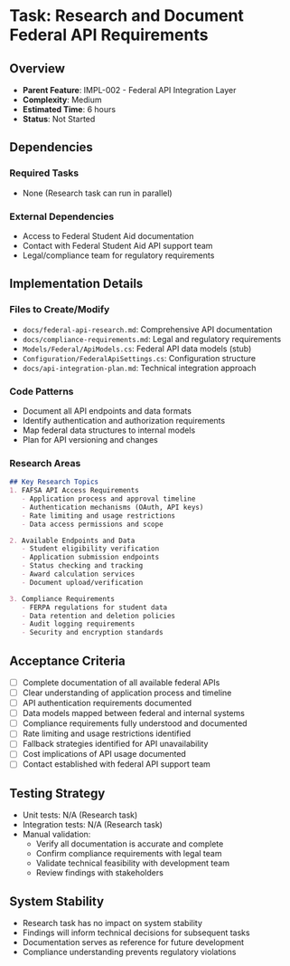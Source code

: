 # Task: Research and Document Federal API Requirements

## Overview
- **Parent Feature**: IMPL-002 - Federal API Integration Layer
- **Complexity**: Medium
- **Estimated Time**: 6 hours
- **Status**: Not Started

## Dependencies
### Required Tasks
- None (Research task can run in parallel)

### External Dependencies
- Access to Federal Student Aid documentation
- Contact with Federal Student Aid API support team
- Legal/compliance team for regulatory requirements

## Implementation Details
### Files to Create/Modify
- `docs/federal-api-research.md`: Comprehensive API documentation
- `docs/compliance-requirements.md`: Legal and regulatory requirements
- `Models/Federal/ApiModels.cs`: Federal API data models (stub)
- `Configuration/FederalApiSettings.cs`: Configuration structure
- `docs/api-integration-plan.md`: Technical integration approach

### Code Patterns
- Document all API endpoints and data formats
- Identify authentication and authorization requirements
- Map federal data structures to internal models
- Plan for API versioning and changes

### Research Areas
```markdown
## Key Research Topics
1. FAFSA API Access Requirements
   - Application process and approval timeline
   - Authentication mechanisms (OAuth, API keys)
   - Rate limiting and usage restrictions
   - Data access permissions and scope

2. Available Endpoints and Data
   - Student eligibility verification
   - Application submission endpoints
   - Status checking and tracking
   - Award calculation services
   - Document upload/verification

3. Compliance Requirements
   - FERPA regulations for student data
   - Data retention and deletion policies
   - Audit logging requirements
   - Security and encryption standards
```

## Acceptance Criteria
- [ ] Complete documentation of all available federal APIs
- [ ] Clear understanding of application process and timeline
- [ ] API authentication requirements documented
- [ ] Data models mapped between federal and internal systems
- [ ] Compliance requirements fully understood and documented
- [ ] Rate limiting and usage restrictions identified
- [ ] Fallback strategies identified for API unavailability
- [ ] Cost implications of API usage documented
- [ ] Contact established with federal API support team

## Testing Strategy
- Unit tests: N/A (Research task)
- Integration tests: N/A (Research task)
- Manual validation:
  - Verify all documentation is accurate and complete
  - Confirm compliance requirements with legal team
  - Validate technical feasibility with development team
  - Review findings with stakeholders

## System Stability
- Research task has no impact on system stability
- Findings will inform technical decisions for subsequent tasks
- Documentation serves as reference for future development
- Compliance understanding prevents regulatory violations